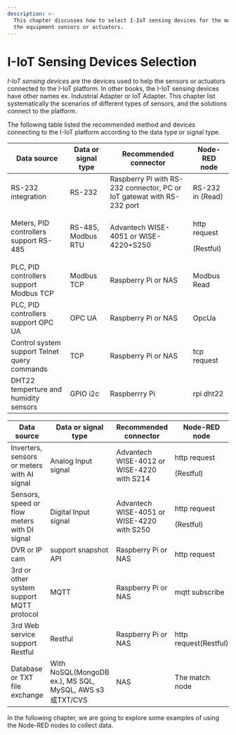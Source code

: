```yaml
---
description: >-
  This chapter discusses how to select I-IoT sensing devices for the machine or
  the equipment sensors or actuators.
---
```


# I-IoT Sensing Devices Selection

_I-IoT sensing devices_ are the devices used to help the sensors or actuators connected to the I-IoT platform. In other books, the I-IoT sensing devices have other names ex. Industrial Adapter or IoT Adapter. This chapter list systematically the scenarios of different types of sensors, and the solutions connect to the platform.

The following table listed the recommended method and devices connecting to the I-IoT platform according to the data type or signal type.&#x20;

| Data source                                  | Data or signal type      | Recommended connector                                                  | Node-RED node                       |
| -------------------------------------------- | ------------------------ | ---------------------------------------------------------------------- | ----------------------------------- |
| RS-232  integration                          | RS-232                   | Raspberry Pi with RS-232 connector, PC or IoT gatewat with RS-232 port | RS-232 in (Read)                    |
| Meters, PID controllers support RS-485       | RS-485,       Modbus RTU | Advantech WISE-4051 or WISE-4220+S250                                  | <p>http request</p><p>(Restful)</p> |
| PLC, PID controllers support Modbus TCP      | Modbus TCP               | Raspberry Pi or NAS                                                    | Modbus Read                         |
| PLC, PID controllers support OPC UA          | OPC UA                   | Raspberry Pi or NAS                                                    | OpcUa                               |
| Control system support Telnet query commands | TCP                      | Raspberry Pi or NAS                                                    | tcp request                         |
| DHT22 temperture and humidity sensors        | GPIO i2c                 | Raspberrry Pi                                                          | rpi dht22                           |

| Data source                                  | Data or signal type                                    | Recommended connector                      | Node-RED node                       |
| -------------------------------------------- | ------------------------------------------------------ | ------------------------------------------ | ----------------------------------- |
| Inverters, sensors or meters with AI signal  | Analog Input signal                                    | Advantech WISE-4012 or WISE-4220 with S214 | <p>http request</p><p>(Restful)</p> |
| Sensors, speed or flow meters with DI signal | Digital Input signal                                   | Advantech WISE-4051 or WISE-4220 with S250 | <p>http request</p><p>(Restful)</p> |
| DVR or         IP cam                        | support snapshot API                                   | Raspberry Pi or NAS                        | http request                        |
| 3rd or other system support MQTT protocol    | MQTT                                                   | Raspberry Pi or NAS                        | mqtt subscribe                      |
| 3rd Web service support Restful              | Restful                                                | Raspberry Pi or NAS                        | http request(Restful)               |
| Database or TXT file exchange                | With NoSQL(MongoDB ex.), MS SQL, MySQL, AWS s3或TXT/CVS | NAS                                        | The match node                      |

In the following chapter, we are going to explore some examples of using the Node-RED nodes to collect data.

